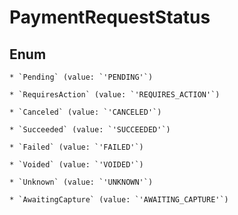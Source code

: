 # PaymentRequestStatus




## Enum


    * `Pending` (value: `'PENDING'`)

    * `RequiresAction` (value: `'REQUIRES_ACTION'`)

    * `Canceled` (value: `'CANCELED'`)

    * `Succeeded` (value: `'SUCCEEDED'`)

    * `Failed` (value: `'FAILED'`)

    * `Voided` (value: `'VOIDED'`)

    * `Unknown` (value: `'UNKNOWN'`)

    * `AwaitingCapture` (value: `'AWAITING_CAPTURE'`)


